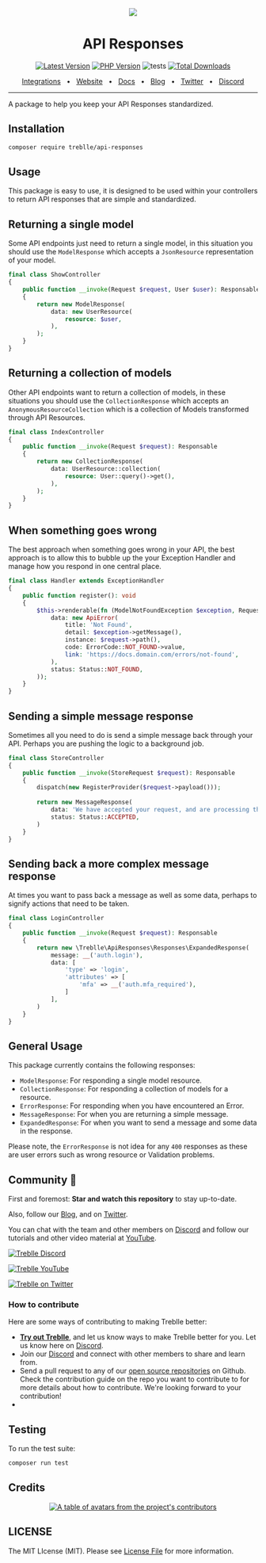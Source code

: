 <div align="center">
  <img src="https://treblle-github.s3.amazonaws.com/header.png"/>
</div>
<div align="center">

# API Responses

<!-- BADGES_START -->
[![Latest Version][badge-release]][packagist]
[![PHP Version][badge-php]][php]
![tests](https://github.com/treblle/api-responses/workflows/tests/badge.svg)
[![Total Downloads][badge-downloads]][downloads]

[badge-release]: https://img.shields.io/packagist/v/treblle/api-responses.svg?style=flat-square&label=release
[badge-php]: https://img.shields.io/packagist/php-v/treblle/api-responses.svg?style=flat-square
[badge-downloads]: https://img.shields.io/packagist/dt/treblle/api-responses.svg?style=flat-square&colorB=mediumvioletred

[packagist]: https://packagist.org/packages/treblle/api-responses
[php]: https://php.net
[downloads]: https://packagist.org/packages/treblle/api-responses
<!-- BADGES_END -->

<a href="https://docs.treblle.com/en/integrations" target="_blank">Integrations</a>
<span>&nbsp;&nbsp;•&nbsp;&nbsp;</span>
<a href="http://treblle.com/" target="_blank">Website</a>
<span>&nbsp;&nbsp;•&nbsp;&nbsp;</span>
<a href="https://docs.treblle.com" target="_blank">Docs</a>
<span>&nbsp;&nbsp;•&nbsp;&nbsp;</span>
<a href="https://blog.treblle.com" target="_blank">Blog</a>
<span>&nbsp;&nbsp;•&nbsp;&nbsp;</span>
<a href="https://twitter.com/treblleapi" target="_blank">Twitter</a>
<span>&nbsp;&nbsp;•&nbsp;&nbsp;</span>
<a href="https://treblle.com/chat" target="_blank">Discord</a>
<br />

  <hr />
</div>

A package to help you keep your API Responses standardized.

## Installation

```bash
composer require treblle/api-responses
```

## Usage

This package is easy to use, it is designed to be used within your controllers to return API responses that are simple and standardized.

## Returning a single model

Some API endpoints just need to return a single model, in this situation you should use the `ModelResponse` which accepts a `JsonResource` representation of your model.

```php
final class ShowController
{
    public function __invoke(Request $request, User $user): Responsable
    {
        return new ModelResponse(
            data: new UserResource(
                resource: $user,
            ),
        );
    }
}
```

## Returning a collection of models

Other API endpoints want to return a collection of models, in these situations you should use the `CollectionResponse` which accepts an `AnonymousResourceCollection` which is a collection of Models transformed through API Resources.

```php
final class IndexController
{
    public function __invoke(Request $request): Responsable
    {
        return new CollectionResponse(
            data: UserResource::collection(
                resource: User::query()->get(),
            ),
        );
    }
}
```

## When something goes wrong

The best approach when something goes wrong in your API, the best approach is to allow this to bubble up the your Exception Handler and manage how you respond in one central place.

```php
final class Handler extends ExceptionHandler
{
    public function register(): void
    {
        $this->renderable(fn (ModelNotFoundException $exception, Request $request) => new ErrorResponse(
            data: new ApiError(
                title: 'Not Found',
                detail: $exception->getMessage(),
                instance: $request->path(),
                code: ErrorCode::NOT_FOUND->value,
                link: 'https://docs.domain.com/errors/not-found',
            ),
            status: Status::NOT_FOUND,
        ));
    }
}
```

## Sending a simple message response

Sometimes all you need to do is send a simple message back through your API. Perhaps you are pushing the logic to a background job.

```php
final class StoreController
{
    public function __invoke(StoreRequest $request): Responsable
    {
        dispatch(new RegisterProvider($request->payload()));
        
        return new MessageResponse(
            data: 'We have accepted your request, and are processing this action.',
            status: Status::ACCEPTED,
        )
    }
}
```

## Sending back a more complex message response

At times you want to pass back a message as well as some data, perhaps to signify actions that need to be taken.

```php
final class LoginController
{
    public function __invoke(Request $request): Responsable
    {
        return new \Treblle\ApiResponses\Responses\ExpandedResponse(
            message: __('auth.login'),
            data: [
                'type' => 'login',
                'attributes' => [
                    'mfa' => __('auth.mfa_required'),
                ]
            ],
        )
    }
}
```

## General Usage

This package currently contains the following responses:

- `ModelResponse`: For responding a single model resource.
- `CollectionResponse`: For responding a collection of models for a resource.
- `ErrorResponse`: For responding when you have encountered an Error.
- `MessageResponse`: For when you are returning a simple message.
- `ExpandedResponse`: For when you want to send a message and some data in the response.

Please note, the `ErrorResponse` is not idea for any `400` responses as these are user errors such as wrong resource or Validation problems.


## Community 💙

First and foremost: **Star and watch this repository** to stay up-to-date.

Also, follow our [Blog](https://blog.treblle.com), and on [Twitter](https://twitter.com/treblleapi).

You can chat with the team and other members on [Discord](https://treblle.com/chat) and follow our tutorials and other video material at [YouTube](https://youtube.com/@treblle).

[![Treblle Discord](https://img.shields.io/badge/Treblle%20Discord-Join%20our%20Discord-F3F5FC?labelColor=7289DA&style=for-the-badge&logo=discord&logoColor=F3F5FC&link=https://treblle.com/chat)](https://treblle.com/chat)

[![Treblle YouTube](https://img.shields.io/badge/Treblle%20YouTube-Subscribe%20on%20YouTube-F3F5FC?labelColor=c4302b&style=for-the-badge&logo=YouTube&logoColor=F3F5FC&link=https://youtube.com/@treblle)](https://youtube.com/@treblle)

[![Treblle on Twitter](https://img.shields.io/badge/Treblle%20on%20Twitter-Follow%20Us-F3F5FC?labelColor=1DA1F2&style=for-the-badge&logo=Twitter&logoColor=F3F5FC&link=https://twitter.com/treblleapi)](https://twitter.com/treblleapi)

### How to contribute

Here are some ways of contributing to making Treblle better:

- **[Try out Treblle](https://docs.treblle.com/en/introduction#getting-started)**, and let us know ways to make Treblle better for you. Let us know here on [Discord](https://treblle.com/chat).
- Join our [Discord](https://treblle.com/chat) and connect with other members to share and learn from.
- Send a pull request to any of our [open source repositories](https://github.com/Treblle) on Github. Check the contribution guide on the repo you want to contribute to for more details about how to contribute. We're looking forward to your contribution!
- 
## Testing

To run the test suite:

```bash
composer run test
```

## Credits

<a href="https://github.com/Treblle/api-responses/graphs/contributors">
  <p align="center">
    <img  src="https://contrib.rocks/image?repo=Treblle/api-responses" alt="A table of avatars from the project's contributors" />
  </p>
</a>

## LICENSE

The MIT LIcense (MIT). Please see [License File](./LICENSE) for more information.
